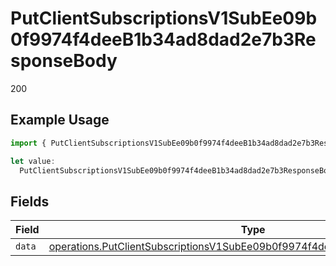 # PutClientSubscriptionsV1SubEe09b0f9974f4deeB1b34ad8dad2e7b3ResponseBody

200

## Example Usage

```typescript
import { PutClientSubscriptionsV1SubEe09b0f9974f4deeB1b34ad8dad2e7b3ResponseBody } from "@dhaba/safepay-ts/models/operations";

let value:
  PutClientSubscriptionsV1SubEe09b0f9974f4deeB1b34ad8dad2e7b3ResponseBody = {};
```

## Fields

| Field                                                                                                                                                                    | Type                                                                                                                                                                     | Required                                                                                                                                                                 | Description                                                                                                                                                              |
| ------------------------------------------------------------------------------------------------------------------------------------------------------------------------ | ------------------------------------------------------------------------------------------------------------------------------------------------------------------------ | ------------------------------------------------------------------------------------------------------------------------------------------------------------------------ | ------------------------------------------------------------------------------------------------------------------------------------------------------------------------ |
| `data`                                                                                                                                                                   | [operations.PutClientSubscriptionsV1SubEe09b0f9974f4deeB1b34ad8dad2e7b3Data](../../models/operations/putclientsubscriptionsv1subee09b0f9974f4deeb1b34ad8dad2e7b3data.md) | :heavy_minus_sign:                                                                                                                                                       | N/A                                                                                                                                                                      |